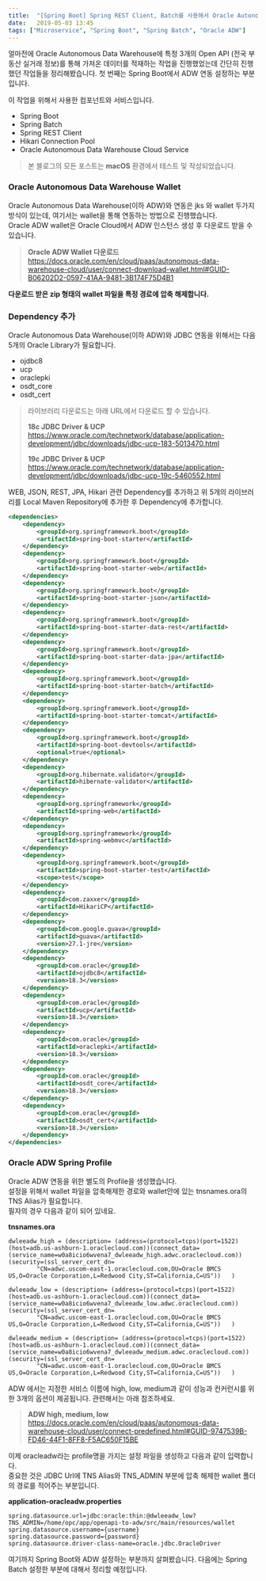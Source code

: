 ```yaml
---
title:  "[Spring Boot] Spring REST Client, Batch를 사용해서 Oracle Autonomous Data Warehouse에 데이터 적재하기 - 1탄"
date:   2019-05-03 13:45
tags: ["Microservice", "Spring Boot", "Spring Batch", "Oracle ADW"]
---
```


얼마전에 Oracle Autonomous Data Warehouse에 특정 3개의 Open API (전국 부동산 실거래 정보)를 통해 가져온 데이터를 적재하는 작업을 진행했었는데 간단히 진행했던 작업들을 정리해봤습니다. 
첫 번째는 Spring Boot에서 ADW 연동 설정하는 부분입니다.

이 작업을 위해서 사용한 컴포넌트와 서비스입니다.
* Spring Boot
* Spring Batch
* Spring REST Client
* Hikari Connection Pool
* Oracle Autonomous Data Warehouse Cloud Service

> 본 블로그의 모든 포스트는 **macOS** 환경에서 테스트 및 작성되었습니다.  

### Oracle Autonomous Data Warehouse Wallet 
Oracle Autonomous Data Warehouse(이하 ADW)와 연동은 jks 와 wallet 두가지 방식이 있는데, 여기서는 wallet을 통해 연동하는 방법으로 진행했습니다.  
Oracle ADW wallet은 Oracle Cloud에서 ADW 인스턴스 생성 후 다운로드 받을 수 있습니다.  

> **Oracle ADW Wallet 다운로드**  
> https://docs.oracle.com/en/cloud/paas/autonomous-data-warehouse-cloud/user/connect-download-wallet.html#GUID-B06202D2-0597-41AA-9481-3B174F75D4B1

**다운로드 받은 zip 형태의 wallet 파일을 특정 경로에 압축 해제합니다.**

### Dependency 추가
Oracle Autonomous Data Warehouse(이하 ADW)와 JDBC 연동을 위해서는 다음 5개의 Oracle Library가 필요합니다.  
* ojdbc8
* ucp
* oraclepki
* osdt_core
* osdt_cert

> 라이브러리 다운로드는 아래 URL에서 다운로드 할 수 있습니다.  
> 
> **18c JDBC Driver & UCP**  
> https://www.oracle.com/technetwork/database/application-development/jdbc/downloads/jdbc-ucp-183-5013470.html
>
> **19c JDBC Driver & UCP**  
> https://www.oracle.com/technetwork/database/application-development/jdbc/downloads/jdbc-ucp-19c-5460552.html

WEB, JSON, REST, JPA, Hikari 관련 Dependency를 추가하고 위 5개의 라이브러리를 Local Maven Repository에 추가한 후 Dependency에 추가합니다.
```xml
<dependencies>
    <dependency>
        <groupId>org.springframework.boot</groupId>
        <artifactId>spring-boot-starter</artifactId>
    </dependency>
    <dependency>
        <groupId>org.springframework.boot</groupId>
        <artifactId>spring-boot-starter-web</artifactId>
    </dependency>
    <dependency>
        <groupId>org.springframework.boot</groupId>
        <artifactId>spring-boot-starter-json</artifactId>
    </dependency>
    <dependency>
        <groupId>org.springframework.boot</groupId>
        <artifactId>spring-boot-starter-data-rest</artifactId>
    </dependency>
    <dependency>
        <groupId>org.springframework.boot</groupId>
        <artifactId>spring-boot-starter-data-jpa</artifactId>
    </dependency>
    <dependency>
        <groupId>org.springframework.boot</groupId>
        <artifactId>spring-boot-starter-batch</artifactId>
    </dependency>
    <dependency>
        <groupId>org.springframework.boot</groupId>
        <artifactId>spring-boot-starter-tomcat</artifactId>
    </dependency>
    <dependency>
        <groupId>org.springframework.boot</groupId>
        <artifactId>spring-boot-devtools</artifactId>
        <optional>true</optional>
    </dependency>
    <dependency>
        <groupId>org.hibernate.validator</groupId>
        <artifactId>hibernate-validator</artifactId>
    </dependency>
    <dependency>
        <groupId>org.springframework</groupId>
        <artifactId>spring-web</artifactId>
    </dependency>
    <dependency>
        <groupId>org.springframework</groupId>
        <artifactId>spring-webmvc</artifactId>
    </dependency>
    <dependency>
        <groupId>org.springframework.boot</groupId>
        <artifactId>spring-boot-starter-test</artifactId>
        <scope>test</scope>
    </dependency>
    <dependency>
        <groupId>com.zaxxer</groupId>
        <artifactId>HikariCP</artifactId>
    </dependency>
    <dependency>
        <groupId>com.google.guava</groupId>
        <artifactId>guava</artifactId>
        <version>27.1-jre</version>
    </dependency>
    <dependency>
        <groupId>com.oracle</groupId>
        <artifactId>ojdbc8</artifactId>
        <version>18.3</version>
    </dependency>
    <dependency>
        <groupId>com.oracle</groupId>
        <artifactId>ucp</artifactId>
        <version>18.3</version>
    </dependency>
    <dependency>
        <groupId>com.oracle</groupId>
        <artifactId>oraclepki</artifactId>
        <version>18.3</version>
    </dependency>
    <dependency>
        <groupId>com.oracle</groupId>
        <artifactId>osdt_core</artifactId>
        <version>18.3</version>
    </dependency>
    <dependency>
        <groupId>com.oracle</groupId>
        <artifactId>osdt_cert</artifactId>
        <version>18.3</version>
    </dependency>
</dependencies>
```

### Oracle ADW Spring Profile
Oracle ADW 연동을 위한 별도의 Profile을 생성했습니다.  
설정을 위해서 wallet 파일을 압축해제한 경로와 wallet안에 있는 tnsnames.ora의 TNS Alias가 필요합니다.  
필자의 경우 다음과 같이 되어 있네요.  

**tnsnames.ora**
```
dwleeadw_high = (description= (address=(protocol=tcps)(port=1522)(host=adb.us-ashburn-1.oraclecloud.com))(connect_data=(service_name=w0a8icio6wvena7_dwleeadw_high.adwc.oraclecloud.com))(security=(ssl_server_cert_dn=
        "CN=adwc.uscom-east-1.oraclecloud.com,OU=Oracle BMCS US,O=Oracle Corporation,L=Redwood City,ST=California,C=US"))   )

dwleeadw_low = (description= (address=(protocol=tcps)(port=1522)(host=adb.us-ashburn-1.oraclecloud.com))(connect_data=(service_name=w0a8icio6wvena7_dwleeadw_low.adwc.oraclecloud.com))(security=(ssl_server_cert_dn=
        "CN=adwc.uscom-east-1.oraclecloud.com,OU=Oracle BMCS US,O=Oracle Corporation,L=Redwood City,ST=California,C=US"))   )

dwleeadw_medium = (description= (address=(protocol=tcps)(port=1522)(host=adb.us-ashburn-1.oraclecloud.com))(connect_data=(service_name=w0a8icio6wvena7_dwleeadw_medium.adwc.oraclecloud.com))(security=(ssl_server_cert_dn=
        "CN=adwc.uscom-east-1.oraclecloud.com,OU=Oracle BMCS US,O=Oracle Corporation,L=Redwood City,ST=California,C=US"))   )
```

ADW 에서는 지정한 서비스 이름에 high, low, medium과 같이 성능과 컨커런시를 위한 3개의 옵션이 제공됩니다. 관련해서는 아래 참조하세요.  
> **ADW high, medium, low**  
> https://docs.oracle.com/en/cloud/paas/autonomous-data-warehouse-cloud/user/connect-predefined.html#GUID-9747539B-FD46-44F1-8FF8-F5AC650F15BE



이제 oracleadw라는 profile명을 가지는 설정 파일을 생성하고 다음과 같이 입력합니다.  
중요한 것은 JDBC Url에 TNS Alias와 TNS_ADMIN 부분에 압축 해제한 wallet 폴더의 경로를 적어주는 부분입니다.  

**application-oracleadw.properties**
```properties
spring.datasource.url=jdbc:oracle:thin:@dwleeadw_low?TNS_ADMIN=/home/opc/app/openapi-to-adw/src/main/resources/wallet
spring.datasource.username={username}
spring.datasource.password={password}
spring.datasource.driver-class-name=oracle.jdbc.OracleDriver
```
여기까지 Spring Boot와 ADW 설정하는 부분까지 살펴봤습니다. 다음에는 Spring Batch 설정한 부분에 대해서 정리할 예정입니다.